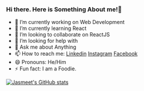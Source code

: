 ### Hi there. Here is Something About me!👋

- 🔭 I’m currently working on Web Development
- 🌱 I’m currently learning React
- 👯 I’m looking to collaborate on ReactJS
- 🤔 I’m looking for help with 
- 💬 Ask me about Anything
- 📫 How to reach me: [Linkedin](https://www.linkedin.com/in/jasspn2014) [Instagram](https://www.instagram.com/im_jasmeetsingh) [Facebook](https://www.facebook.com/jasspn2014)
- 😄 Pronouns: He/Him
- ⚡ Fun fact: I am a Foodie.

[![Jasmeet's GitHub stats](https://github-readme-stats.vercel.app/api?username=jasspn2014)](https://github.com/jasspn2014/github-readme-stats)
